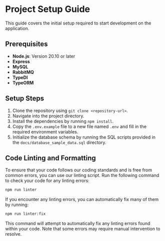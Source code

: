 # Project Setup Guide

This guide covers the initial setup required to start development on the application.

## Prerequisites

- **Node.js**: Version 20.10 or later
- **Express**
- **MySQL**
- **RabbitMQ**
- **TypeDI**
- **TypeORM**

## Setup Steps

1. Clone the repository using `git clone <repository-url>`.
2. Navigate into the project directory.
3. Install the dependencies by running `npm install`.
4. Copy the `.env.example` file to a new file named `.env` and fill in the required environment variables.
5. Initialize the database schema by running the SQL scripts provided in the `docs/database_sample_data.sql` directory.

## Code Linting and Formatting

To ensure that your code follows our coding standards and is free from common errors, you can use our linting script. Run the following command to check your code for any linting errors:

```bash
npm run linter
```

If you encounter any linting errors, you can automatically fix many of them by running:

```bash
npm run linter:fix
```

This command will attempt to automatically fix any linting errors found within your code. Note that some errors may require manual intervention to resolve.